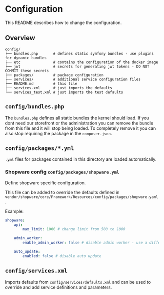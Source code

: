 # Configuration

This README describes how to change the configuration.

## Overview

```text
config/
├── bundles.php       # defines static symfony bundles - use plugins for dynamic bundles
├── etc               # contains the configuration of the docker image
├── jwt               # secrets for generating jwt tokens - DO NOT COMMIT these secrets
├── packages/         # package configuration
├── services/         # additional service configuration files
├── README.md         # this file
├── services.xml      # just imports the defaults
└── services_test.xml # just imports the test defaults
```

## `config/bundles.php`

The `bundles.php` defines all static bundles the kernel should load. If you dont need our storefront or the
administration you can remove the bundle from this file and it will stop being loaded. To completely remove it you can
also stop requiring the package in the `composer.json`.

## `config/packages/*.yml`

`.yml` files for packages contained in this directory are loaded automatically.

### Shopware config `config/packages/shopware.yml`

Define shopware specific configuration.

This file can be added to override the defaults defined
in `vendor/shopware/core/Framework/Resources/config/packages/shopware.yaml`.

Example:

```yaml
shopware:
    api:
        max_limit: 1000 # change limit from 500 to 1000

    admin_worker:
        enable_admin_worker: false # disable admin worker - use a different one!

    auto_update:
        enabled: false # disable auto update

```

## `config/services.xml`

Imports defaults from `config/services/defaults.xml` and can be used to override and add service definitions and
parameters.

